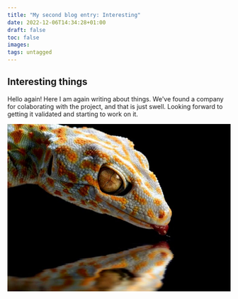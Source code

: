 ```yaml
---
title: "My second blog entry: Interesting"
date: 2022-12-06T14:34:28+01:00
draft: false
toc: false
images: 
tags: untagged
---
```


## Interesting things
Hello again! Here I am again writing about things. We've found a company for colaborating with the project, and that is just swell. Looking forward to getting it validated and starting to work on it.

![Gekko](/static/interesting-animals-35-728-66855356.jpg)